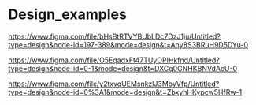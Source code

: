 # Design_examples

https://www.figma.com/file/bHsBtRTVYBUbLDc7DzJ1ju/Untitled?type=design&node-id=197-389&mode=design&t=Any8S3BRuH9D5DYu-0

https://www.figma.com/file/O5EqadxFt47TUyOPIHkfnd/Untitled?type=design&node-id=0-1&mode=design&t=DXCq0GNHKBNVdAcU-0

https://www.figma.com/file/y2txvqUEMsnkzlJ3MbyVfp/Untitled?type=design&node-id=0%3A1&mode=design&t=ZbxyhHKypcw5HfRw-1
